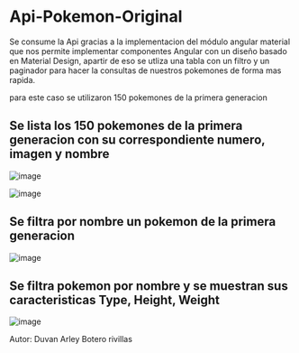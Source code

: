 # Api-Pokemon-Original

Se consume la Api gracias a la implementacion del módulo angular material que nos permite implementar componentes Angular con un diseño basado en Material Design,
apartir de eso se utliza una tabla con un filtro y un paginador para hacer la consultas de nuestros pokemones de forma mas rapida.

para este caso se utilizaron 150 pokemones de la primera generacion

## Se lista los 150 pokemones de la primera generacion con su correspondiente numero, imagen y nombre
![image](https://user-images.githubusercontent.com/96325513/172034065-409eab47-c994-4565-a2f8-00d89b3a6ee9.png)

![image](https://user-images.githubusercontent.com/96325513/172033945-ce862de6-c5ad-4664-a835-f3e6a59be9fe.png)

## Se filtra por nombre un pokemon de la primera generacion
![image](https://user-images.githubusercontent.com/96325513/172033999-06b08fb8-2a8b-429e-ac9c-cb70dd6453f2.png)

## Se filtra pokemon por nombre y se muestran  sus caracteristicas Type, Height, Weight
![image](https://user-images.githubusercontent.com/96325513/172034091-d180803d-b8a1-4084-a414-74103f979f39.png)


Autor: Duvan Arley Botero rivillas

